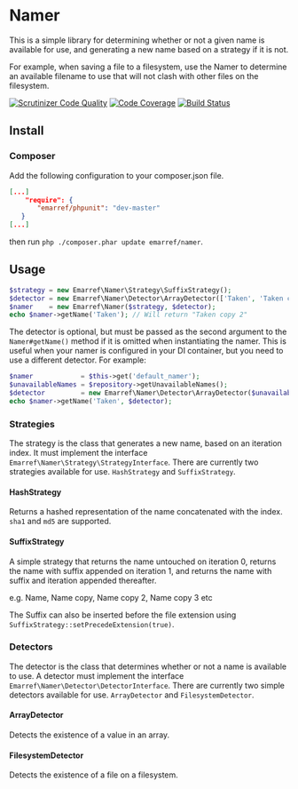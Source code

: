 # Namer

This is a simple library for determining whether or not a given name is available for use, and generating a new name based on a strategy if it is not.

For example, when saving a file to a filesystem, use the Namer to determine an available filename to use that will not clash with other files on the filesystem.

[![Scrutinizer Code Quality](https://scrutinizer-ci.com/g/emarref/namer/badges/quality-score.png?s=7f4132867598fcfe59d6f7671347fdcd44d625a3)](https://scrutinizer-ci.com/g/emarref/namer/)
[![Code Coverage](https://scrutinizer-ci.com/g/emarref/namer/badges/coverage.png?s=2ac1119564679c48662b1c18af78e078c354b8ab)](https://scrutinizer-ci.com/g/emarref/namer/)
[![Build Status](https://travis-ci.org/emarref/namer.svg)](https://travis-ci.org/emarref/namer)

## Install

### Composer

Add the following configuration to your composer.json file.

```json
[...]
    "require": {
       "emarref/phpunit": "dev-master"
   }
[...]
```

then run `php ./composer.phar update emarref/namer`.

## Usage

```php
$strategy = new Emarref\Namer\Strategy\SuffixStrategy();
$detector = new Emarref\Namer\Detector\ArrayDetector(['Taken', 'Taken copy']);
$namer    = new Emarref\Namer($strategy, $detector);
echo $namer->getName('Taken'); // Will return "Taken copy 2"
```

The detector is optional, but must be passed as the second argument to the `Namer#getName()` method if it is omitted when instantiating the namer. This is useful when your namer is configured in your DI container, but you need to use a different detector. For example:

```php
$namer            = $this->get('default_namer');
$unavailableNames = $repository->getUnavailableNames();
$detector         = new Emarref\Namer\Detector\ArrayDetector($unavailableNames);
echo $namer->getName('Taken', $detector);
```

### Strategies

The strategy is the class that generates a new name, based on an iteration index. It must implement the interface `Emarref\Namer\Strategy\StrategyInterface`. There are currently two strategies available for use. `HashStrategy` and `SuffixStrategy`.

#### HashStrategy

Returns a hashed representation of the name concatenated with the index. `sha1` and `md5` are supported.

#### SuffixStrategy

A simple strategy that returns the name untouched on iteration 0, returns the name with suffix appended on iteration
1, and returns the name with suffix and iteration appended thereafter.

e.g. Name, Name copy, Name copy 2, Name copy 3 etc

The Suffix can also be inserted before the file extension using `SuffixStrategy::setPrecedeExtension(true)`.

### Detectors

The detector is the class that determines whether or not a name is available to use. A detector must implement the interface `Emarref\Namer\Detector\DetectorInterface`. There are currently two simple detectors available for use. `ArrayDetector` and `FilesystemDetector`.

#### ArrayDetector

Detects the existence of a value in an array.

#### FilesystemDetector

Detects the existence of a file on a filesystem.
